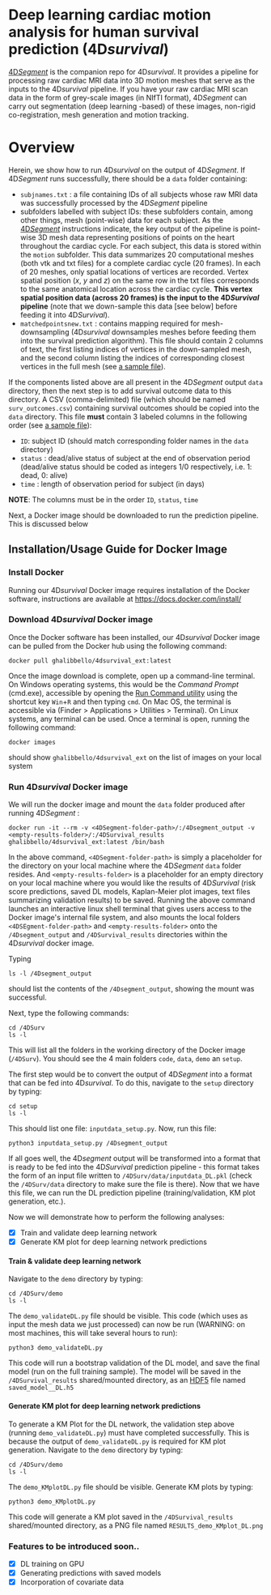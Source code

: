 # Deep learning cardiac motion analysis for human survival prediction (4D*survival*)

[4D*Segment*](https://github.com/UK-Digital-Heart-Project/4Dsegment) is the companion repo for 4D*survival*. It provides a pipeline for processing raw cardiac MRI data into 3D motion meshes that serve as the inputs to the 4D*survival* pipeline. 
If you have your raw cardiac MRI scan data in the form of grey-scale images (in NIfTI format), 4D*Segment* can carry out segmentation (deep learning -based) of these images, non-rigid co-registration, mesh generation and motion tracking. 

# Overview
Herein, we show how to run 4D*survival* on the output of 4D*Segment*. If 4D*Segment* runs successfully, there should be a `data` folder containing:
* `subjnames.txt` : a file containing IDs of all subjects whose raw MRI data was successfully processed by the 4D*Segment* pipeline
* subfolders labelled with subject IDs: these subfolders contain, among other things, mesh (point-wise) data for each subject. As the [4D*Segment*](https://github.com/UK-Digital-Heart-Project/4Dsegment) instructions indicate, the key output of the pipeline is point-wise 3D mesh data representing positions of points on the heart throughout the cardiac cycle. For each subject, this data is stored within the `motion` subfolder. This data summarizes 20 computational meshes (both vtk and txt files) for a complete cardiac cycle (20 frames). In each of 20 meshes, only spatial locations of vertices are recorded. Vertex spatial position (*x*, *y* and *z*) on the same row in the txt files corresponds to the same anatomical location across the cardiac cycle. **This vertex spatial position data (across 20 frames) is the input to the 4D*Survival* pipeline** (note that we down-sample this data [see below] before feeding it into 4D*Survival*).
* `matchedpointsnew.txt` : contains mapping required for mesh-downsampling (4D*survival* downsamples meshes before feeding them into the survival prediction algorithm). This file should contain 2 columns of text, the first listing indices of vertices in the down-sampled mesh, and the second column listing the indices of corresponding closest vertices in the full mesh (see [a sample file](sample_files/matchedpointsnew.txt)).

If the components listed above are all present in the 4D*Segment* output `data` directory, then the next step is to add survival outcome data to this directory. A CSV (comma-delimited) file (which should be named `surv_outcomes.csv`) containing survival outcomes should be copied into the `data` directory. This file **must** contain 3 labeled columns in the following order (see [a sample file](sample_files/surv_outcomes.csv)): 
* `ID`: subject ID (should match corresponding folder names in the `data` directory)
* `status` : dead/alive status of subject at the end of observation period (dead/alive status should be coded as integers 1/0 respectively, i.e. 1: dead, 0: alive)
* `time` : length of observation period for subject (in days)

**NOTE**: The columns must be in the order `ID`, `status`, `time`

Next, a Docker image should be downloaded to run the prediction pipeline. This is discussed below

## Installation/Usage Guide for Docker Image

### Install Docker
Running our 4D*survival* Docker image requires installation of the Docker software, instructions are available at https://docs.docker.com/install/ 

### Download 4D*survival* Docker image
Once the Docker software has been installed, our 4D*survival* Docker image can be pulled from the Docker hub using the following command:
    
    docker pull ghalibbello/4dsurvival_ext:latest

Once the image download is complete, open up a command-line terminal. On Windows operating systems, this would be the *Command Prompt* (cmd.exe), accessible by opening the [Run Command utility](https://en.wikipedia.org/wiki/Run_command) using the shortcut key `Win`+`R` and then typing `cmd`. On Mac OS, the terminal is accessible via (Finder > Applications > Utilities > Terminal). On Linux systems, any terminal can be used.
Once a terminal is open, running the following command:

    docker images

should show `ghalibbello/4dsurvival_ext` on the list of images on your local system

### Run 4D*survival* Docker image
We will run the docker image and mount the `data` folder produced after running 4D*Segment* :
    
    docker run -it --rm -v <4DSegment-folder-path>/:/4Dsegment_output -v <empty-results-folder>/:/4DSurvival_results ghalibbello/4dsurvival_ext:latest /bin/bash

In the above command, `<4DSegment-folder-path>` is simply a placeholder for the directory on your local machine where the 4D*Segment* `data` folder resides. And `<empty-results-folder>` is a placeholder for an empty directory on your local machine where you would like the results of 4D*Survival* (risk score predictions, saved DL models, Kaplan-Meier plot images, text files summarizing validation results) to be saved.
Running the above command launches an interactive linux shell terminal that gives users access to the Docker image's internal file system, and also mounts the local folders `<4DSEgment-folder-path>` and `<empty-results-folder>` onto the `/4Dsegment_output` and `/4DSurvival_results` directories within the 4D*survival* docker image. 

Typing 
```
ls -l /4Dsegment_output
```
should list the contents of the `/4Dsegment_output`, showing the mount was successful. 

Next, type the following commands:

```
cd /4DSurv
ls -l
```

This will list all the folders in the working directory of the Docker image (`/4DSurv`). You should see the 4 main folders `code`, `data`, `demo` an `setup`.

The first step would be to convert the output of 4D*Segment* into a format that can be fed into 4D*survival*. To do this, navigate to the `setup` directory by typing:
```
cd setup
ls -l
```
This should list one file: `inputdata_setup.py`. Now, run this file:
```
python3 inputdata_setup.py /4Dsegment_output
```

If all goes well, the 4D*segment* output will be transformed into a format that is ready to be fed into the 4D*Survival* prediction pipeline - this format takes the form of an input file written to `/4DSurv/data/inputdata_DL.pkl` (check the `/4DSurv/data` directory to make sure the file is there). Now that we have this file, we can run the DL prediction pipeline (training/validation, KM plot generation, etc.).


Now we will demonstrate how to perform the following analyses:
- [x] Train and validate deep learning network
- [x] Generate KM plot for deep learning network predictions

#### Train & validate deep learning network
Navigate to the `demo` directory by typing:
```
cd /4DSurv/demo
ls -l
```
The `demo_validateDL.py` file should be visible. This code (which uses as input the mesh data we just processed) can now be run (WARNING: on most machines, this will take several hours to run):
```
python3 demo_validateDL.py
```
This code will run a bootstrap validation of the DL model, and save the final model (run on the full training sample). The model will be saved in the `/4DSurvival_results` shared/mounted directory, as an [HDF5](https://en.wikipedia.org/wiki/Hierarchical_Data_Format) file named `saved_model__DL.h5` 

 
 
#### Generate KM plot for deep learning network predictions
To generate a KM Plot for the DL network, the validation step above (running `demo_validateDL.py`) must have completed successfully. This is because the output of `demo_validateDL.py` is required for KM plot generation. 
Navigate to the `demo` directory by typing:
```
cd /4DSurv/demo
ls -l
```
The `demo_KMplotDL.py` file should be visible. Generate KM plots by typing:
```
python3 demo_KMplotDL.py
```
This code will generate a KM plot saved in the `/4DSurvival_results` shared/mounted directory, as a PNG file named `RESULTS_demo_KMplot_DL.png` 



### Features to be introduced soon..
- [x] DL training on GPU
- [x] Generating predictions with saved models
- [x] Incorporation of covariate data
